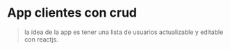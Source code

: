 # App clientes con crud

> la idea de la app es tener una lista de usuarios actualizable y editable con reactjs.
